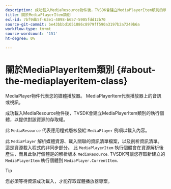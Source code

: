 ```yaml
---
description: 成功載入MediaResource物件後，TVSDK會建立MediaPlayerItem類別的執行個體，以提供對該資源的存取權。
title: 關於MediaPlayerItem類別
exl-id: 7bf9db5f-63e1-4098-b657-5905fdd12b70
source-git-commit: be43bbbd1051886c8979ff590a3197b2a7249b6a
workflow-type: tm+mt
source-wordcount: '151'
ht-degree: 0%

---
```


# 關於MediaPlayerItem類別 {#about-the-mediaplayeritem-class}

MediaPlayer物件代表您的媒體播放器。 MediaPlayerItem代表播放器上的音訊或視訊。

成功載入MediaResource物件後，TVSDK會建立MediaPlayerItem類別的執行個體，以提供對該資源的存取權。

此 `MediaResource` 代表應用程式層核發給 `MediaPlayer` 例項以載入內容。

此 `MediaPlayer` 解析媒體資源、載入關聯的資訊清單檔案，以及剖析資訊清單。 這是資源載入程式的非同步部分。 此 `MediaPlayerItem` 執行個體會在資源解析後產生，而且此執行個體是的解析版本 `MediaResource`. TVSDK可讓您存取新建立的 `MediaPlayerItem` 執行個體到 `MediaPlayer.CurrentItem`.

>[!TIP]
>
>您必須等待資源成功載入，才能存取媒體播放器專案。
